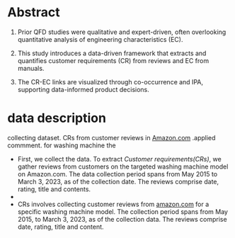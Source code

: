 # Abstract
1. Prior QFD studies were qualitative and expert-driven, often overlooking quantitative analysis of engineering characteristics (EC).

2. This study introduces a data-driven framework that extracts and quantifies customer requirements (CR) from reviews and EC from manuals.

3. The CR-EC links are visualized through co-occurrence and IPA, supporting data-informed product decisions.

# data description
collecting dataset. CRs from customer reviews in [Amazon.com](http://Amazon.com) .applied commment. for washing machine the

- First, we collect the data. To extract *Customer requirements(CRs)*, we gather reviews from customers on the targeted washing machine model on Amazon.com. The data collection period spans from May 2015 to March 3, 2023, as of the collection date. The reviews comprise date, rating, title and contents.
- 
- CRs involves collecting customer reviews from [amazon.com](http://amazon.com) for a specific washing machine model. The collection period spans from May 2015, to March 3, 2023, as of the collection data.  The reviews comprise date, rating, title and content.


